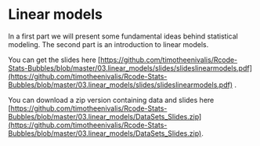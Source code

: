 # Linear models

In a first part we will present some fundamental ideas behind statistical modeling.
The second part is an introduction to linear models.

You can get the slides here [https://github.com/timotheenivalis/Rcode-Stats-Bubbles/blob/master/03.linear_models/slides/slideslinearmodels.pdf](https://github.com/timotheenivalis/Rcode-Stats-Bubbles/blob/master/03.linear_models/slides/slideslinearmodels.pdf) .

You can download a zip version containing data and slides here  [https://github.com/timotheenivalis/Rcode-Stats-Bubbles/blob/master/03.linear_models/DataSets_Slides.zip](https://github.com/timotheenivalis/Rcode-Stats-Bubbles/blob/master/03.linear_models/DataSets_Slides.zip).

